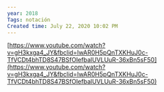 ```yaml
---
year: 2018
Tags: notación
Created time: July 22, 2020 10:02 PM
---
```

[https://www.youtube.com/watch?v=gH3kxga4_JY&fbclid=IwAR0H5pQnTXKHuJ0c-TfVCDt4bhTD8S47BSfOIefbalUVLUuR-36xBn5sF50](https://www.youtube.com/watch?v=gH3kxga4_JY&fbclid=IwAR0H5pQnTXKHuJ0c-TfVCDt4bhTD8S47BSfOIefbalUVLUuR-36xBn5sF50)
